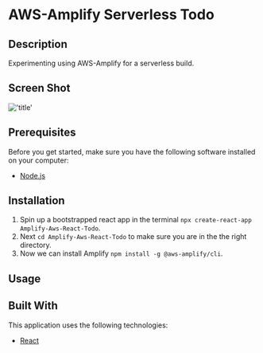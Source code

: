 
# AWS-Amplify Serverless Todo

## Description


Experimenting using AWS-Amplify for a serverless build.

## Screen Shot

!['title'](#)


## Prerequisites

Before you get started, make sure you have the following software installed on your computer:

- [Node.js](https://nodejs.org/en/)

## Installation


1. Spin up a bootstrapped react app in the terminal `npx create-react-app Amplify-Aws-React-Todo`.
2. Next `cd Amplify-Aws-React-Todo` to make sure you are in the the right directory.
3. Now we can install Amplify `npm install -g @aws-amplify/cli`.


## Usage



## Built With

This application uses the following technologies:

- [React](https://reactjs.org/)










